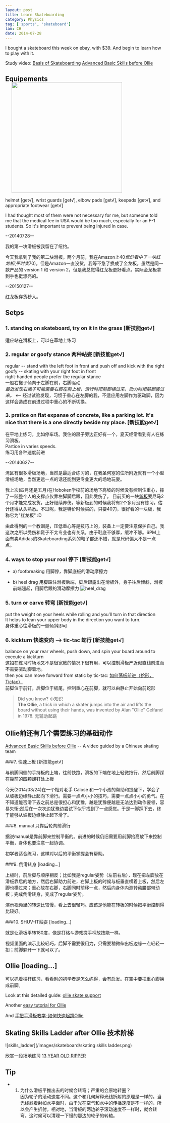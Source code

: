 ```yaml
---
layout: post
title: Learn Skateboarding
category: Physics
tag: ['sports', 'skateboard']
lan: CH
date: 2014-07-28
---
```


I bought a skateboard this week on ebay, with $39. And begin to learn how to play with it.

<!--preview-->

Study video: [Basis of Skateboarding](http://www.youtube.com/watch?v=con8ii2Bgys)
[Advanced Basic Skills before Ollie](http://v.youku.com/v_show/id_XMzU5ODgyOTA4.html)

## Equipements

<img class="pic_right" width="350" style="margin: -20px -50px 0px 20px;" src="/images/skateboard/red_dragon.png" />

helmet <span class="get">[get√]</span>, wrist guards <span class="get">[get√]</span>, elbow pads <span class="get">[get√]</span>, keepads <span class="get">[get√]</span>, and appropriate footwear <span class="get">[get√]</span>

I had thought most of them were not necessary for me, but someone told me that the medical fee in USA would be too much, especially for an F-1 students. So it's important to prevent being injured in case.

--20140728--

我的第一块滑板被我留在了纽约。

今天我拿到了我的第二块滑板。两个月前，我在Amazon上$40低价看中了一块红龙板(平时卖$70)，但是Amazon一直没货，我等不急了换成了金龙板。虽然是同一款产品的 version 1 和 version 2，但是我总觉得红龙板更好看点。实际金龙板拿到手也挺漂亮的。

--20150127--

红龙板存货秒入。

## Setps

### 1. standing on skateboard, try on it in the grass <span class="get">[新技能get√]</span>
适应站在滑板上，可以在草地上练习

### 2. regular or goofy stance 两种站姿 <span class="get">[新技能get√]</span>
regular -- stand with the left foot in front and push off and kick with the right<br/>
goofy -- skating with your right foot in front<br/>
right-handed people prefer the regular stance<br/>
一般右撇子倾向于左脚在前，右脚驱动<br/>
<i>最近发现右撇子可能需要右脚在前上板，滑行时把前脚横过来，助力时把前脚竖过来。</i> <-- 经过试验发现，习惯于重心在左脚的我，不适应用左脚作为驱动脚，因为这样会造成在前进过程中重心的不断切换。

### 3. pratice on flat expanse of concrete, like a parking lot. It's nice that there is a one directly beside my place. <span class="get">[新技能get√]</span>
在平地上练习，比如停车场。我住的房子旁边正好有一个，夏天经常看到有人在练习滑板。<br/>
Partice in varies speeds.<br/>
练习用各种速度前进<br/>

--20140627--

湾区有很多滑板场地，当然是最适合练习的，在我圣何塞的住所附近就有一个小型滑板场地，当然更远一点的话还能到更专业更大的场地玩耍。

我上次(四月还是五月)在Hoboken学校前的场地下高坡的时候没有控制住重心，摔了一跤整个人的支撑点仅靠左脚脚后跟，因此受伤了。
目前买的一块[新板](http://www.amazon.com/gp/product/B0013CLBLQ/ref=oh_details_o00_s01_i00?ie=UTF8&psc=1)要尼马2个月才能完成发货，正好继续养伤。等新板到的时候我将有2个多月没有练习，估计还得从头熟悉。不过呢，我是特价时候买的，只要40刀，很好看的一块板，我称它为"红龙板" :D

由此得到的一个教训是，压低重心等是技巧上的，装备上一定要注意保护自己。我这次之所以受伤和鞋子不太专业也有关系，由于鞋底不够厚，缓冲不够。6PM上面有卖Adidas的Skateboarding系列的鞋子都还不错，就是尺码偏大不是一点点。

### 4. ways to stop your rool 停下 <span class="get">[新技能get√]</span>

- a) footbreaking
用脚停，靠脚底板的滑动摩擦力

- b) heel drag
用脚踩住滑板后端，脚后跟露出在滑板外，身子往后倾斜，滑板前端翘起，用脚后跟的滑动摩擦力
![heel_drag](/images/skateboard/heel_drag.png)

### 5. turn or carve 转弯 <span class="get">[新技能get√]</span>

put the weight on your heels while rolling and you'll turn in that direction <br/>
It helps to lean your upper body in the direction you want to turn. <br/>
身体重心往滑板的一侧倾斜即可

### 6. kickturn 快速变向 --> tic-tac 蛇行 <span class="get">[新技能get√]</span>

balance on your rear wheels, push down, and spin your board around to execute a kickturn <br/>
这招在练习时场地又不是很宽敞的情况下很有用，可以控制滑板严近似直线前进而不需要驱动脚着地。 <br/>
then you can move forward from static by tic-tac: 
[如何荡板前进（蛇形，Tictac）](http://v.youku.com/v_show/id_XMzM0NzM4ODQ4.html) <br/>
前脚位于前钉，后脚位于板尾，控制重心在前脚，就可以由静止开始向前蛇形

>Did you know? 小知识 <br />
__The Ollie__, a trick in which a skater jumps into the air and lifts the board without using their hands, was invented by Alan "Ollie" Gelfand in 1978. 无辅助起跳

## Ollie前还有几个需要练习的基础动作
[Advanced Basic Skills before Ollie](http://v.youku.com/v_show/id_XMzU5ODgyOTA4.html) -- A video guided by a Chinese skating team

###7. 快速上板 <span class="get">[新技能get√]</span>

与前脚同侧的手持板的上端，往前快跑，滑板的下端在地上轻微拖行，然后前脚踩在靠前的四颗螺钉处上板

今天(2014/03/24)在一个相对老手 Calose 和一个小孩的帮助和提醒下，学会了从坡板边缘静止起向下滑行。需要一点点小小的技巧，需要一点点小小的勇气。在不知道能否滑下去之前总是很担心和犹豫，越是犹豫便越是无法达到动作要领，容易失衡;然后在一次次边犹豫边尝试下似乎找到了一点感觉。于是一脚踩下去，终于能够从坡板边缘静止起下滑了。

###8. manual 只靠后轮向前滑行

据说manual是靠前脚来控制平衡的。前进的时候仍旧需要用前脚抬高放下来控制平衡，身体也要注意一起协调。

初学者适合练习，这样对以后的平衡掌握会有帮助。

###9. 倒滑转身 <span class="loading">[loading...]</span>

上板时，前后脚与顺序相反；比如我是regular姿势（左前右后），现在把左脚放在滑板靠后的地方，然后右脚助力前进，右脚上板的时候与板垂直横着上板，然后左脚也横过来；重心放在右脚，右脚同时前移一点，然后向身体内测转动腰部带动板；完成倒滑转身，变成了regular姿势。

演示视频里的转速比较慢，看上去很轻巧。应该是他能在转板的时候把平衡控制得比较好。

###10. SHUV-IT站姿 <span class="loading">[loading...]</span>

就是让滑板平转180度，像是打格斗游戏搓手柄放技能一样。

视频里面的演示比较轻巧，后脚不需要很用力，只需要稍微伸出板边缘一点轻轻一扣；前脚躲开一下就可以了。

## Ollie <span class="loading">[loading...]</span>

可以抓着栏杆练习，看看别的初学者是怎么练得，会有启发。在空中要把重心脚换成前脚。

Look at this detailed guide: [ollie skate support](http://www.youtube.com/watch?v=mWz9Wg1LcWE&feature=c4-overview&list=UU9PgszLOAWhQC6orYejcJlw)

Another [easy tutorial for Ollie](http://www.youtube.com/watch?v=XLVraCnI5Kc&list=PL34F060CE1BA3E968&index=1)

And [手把手滑板教学-如何快速起跳Ollie](http://v.youku.com/v_show/id_XODExNjExMjA4.html)

## Skating Skills Ladder after Ollie 技术阶梯

![skills_ladder](/images/skateboard/skating skills ladder.png)

欣赏一段场地练习 [13 YEAR OLD RIPPER](https://www.youtube.com/watch?v=RlPpQZcOv5Y&feature=youtu.be)

## Tip

* 1. 为什么滑板平推出去的时候会转弯；严重的会原地转圈？<br />
因为轮子的滚动速度不同。这个和几何解释光线折射的原理是一样的。当光线斜着射如水平面时，由于光在空气和水中的传播速度是不一样的，所以会产生折射。相对地，当滑板的两边轮子滚动速度不一样时，就会转弯。这时候可以清理一下慢的那边的轮子的转轴。

